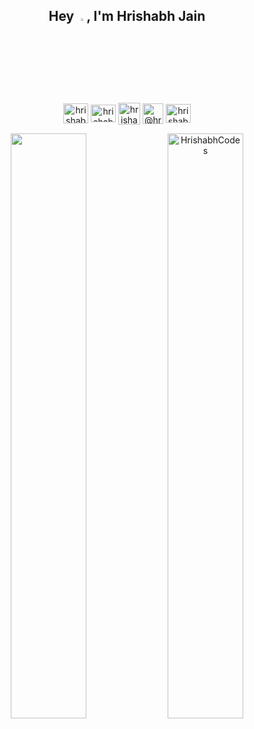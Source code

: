 <h2 align="center">Hey <img src="https://github.com/TheDudeThatCode/TheDudeThatCode/blob/master/Assets/Hi.gif" width="3%" style="margin-top: 2px;">, I'm Hrishabh Jain</h2>

<p align="center">
<a href="https://twitter.com/hrishabhcodes" target="blank"><img align="center" src="https://raw.githubusercontent.com/rahuldkjain/github-profile-readme-generator/master/src/images/icons/Social/twitter.svg" alt="hrishabhcodes" height="32" width="40" /></a>
<a href="https://linkedin.com/in/hrishabh-jain" target="blank"><img align="center" src="https://raw.githubusercontent.com/rahuldkjain/github-profile-readme-generator/master/src/images/icons/Social/linked-in-alt.svg" alt="hrishabh-jain" height="28" width="40" /></a>
<a style="padding-top: 2px;" href="https://www.leetcode.com/hrishabhcodes" target="blank"><img align="center" src="https://upload.wikimedia.org/wikipedia/commons/1/19/LeetCode_logo_black.png" alt="hrishabhcodes" height="35"  /></a>
<a href="https://medium.com/@hrishabhcodes" target="blank"><img align="center" src="https://cdn.iconscout.com/icon/free/png-256/free-medium-3855923-3201557.png?f=webp&w=128" alt="@hrishabhcodes" height="33" width="33" /></a>
<a href="https://instagram.com/hrishabh.hj" target="blank"><img align="center" src="https://raw.githubusercontent.com/rahuldkjain/github-profile-readme-generator/master/src/images/icons/Social/instagram.svg" alt="hrishabh.hj" height="30" width="40" /></a>
</p>

<p align="center">
  <img width="49%" src="https://github-readme-streak-stats.herokuapp.com?user=HrishabhCodes&hide_border=true&date_format=M%20j%5B%2C%20Y%5D)" />
  <img width="49%" src="https://github-readme-stats.vercel.app/api?username=hrishabhcodes&rank_icon=github&hide_border=true" alt="HrishabhCodes" />
  
 
  
</p>

 <!--<img width="28%" src="https://github-readme-stats.vercel.app/api/top-langs/?username=hrishabhcodes&hide=jupyter%20notebook" alt="HrishabhCodes" />-->

<!-- ![](https://api.visitorbadge.io/api/VisitorHit?user=hrishabhcodes&repo=github-visitors-badge&countColor=00000) -->
<!-- ![](https://komarev.com/ghpvc/?username=hrishabhcodes&color=orange&style=for-the-badge) -->

<!--
**HrishabhCodes/HrishabhCodes** is a ✨ _special_ ✨ repository because its `README.md` (this file) appears on your GitHub profile.

Here are some ideas to get you started:

- 🔭 I’m currently working on ...
- 🌱 I’m currently learning ...
- 👯 I’m looking to collaborate on ...
- 🤔 I’m looking for help with ...
- 💬 Ask me about ...
- 📫 How to reach me: ...
- 😄 Pronouns: ...
- ⚡ Fun fact: ...
-->

